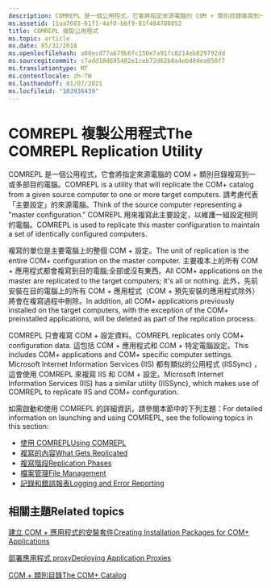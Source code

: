 ```yaml
---
description: COMREPL 是一個公用程式，它會將指定來源電腦的 COM + 類別目錄複寫到一或多部目的電腦。
ms.assetid: 11aa7603-61f1-4af0-b6f9-81f484788052
title: COMREPL 複製公用程式
ms.topic: article
ms.date: 05/31/2018
ms.openlocfilehash: a08ecd77a679b6fc150e7a91fc0214eb829792dd
ms.sourcegitcommit: c7add10d695482e1ceb72d62b8a4ebd84ea050f7
ms.translationtype: MT
ms.contentlocale: zh-TW
ms.lasthandoff: 01/07/2021
ms.locfileid: "103936439"
---
```

# <a name="the-comrepl-replication-utility"></a><span data-ttu-id="afd1a-103">COMREPL 複製公用程式</span><span class="sxs-lookup"><span data-stu-id="afd1a-103">The COMREPL Replication Utility</span></span>

<span data-ttu-id="afd1a-104">COMREPL 是一個公用程式，它會將指定來源電腦的 COM + 類別目錄複寫到一或多部目的電腦。</span><span class="sxs-lookup"><span data-stu-id="afd1a-104">COMREPL is a utility that will replicate the COM+ catalog from a given source computer to one or more target computers.</span></span> <span data-ttu-id="afd1a-105">請考慮代表「主要設定」的來源電腦。</span><span class="sxs-lookup"><span data-stu-id="afd1a-105">Think of the source computer representing a "master configuration."</span></span> <span data-ttu-id="afd1a-106">COMREPL 用來複寫此主要設定，以維護一組設定相同的電腦。</span><span class="sxs-lookup"><span data-stu-id="afd1a-106">COMREPL is used to replicate this master configuration to maintain a set of identically configured computers.</span></span>

<span data-ttu-id="afd1a-107">複寫的單位是主要電腦上的整個 COM + 設定。</span><span class="sxs-lookup"><span data-stu-id="afd1a-107">The unit of replication is the entire COM+ configuration on the master computer.</span></span> <span data-ttu-id="afd1a-108">主要複本上的所有 COM + 應用程式都會複寫到目的電腦;全部或沒有東西。</span><span class="sxs-lookup"><span data-stu-id="afd1a-108">All COM+ applications on the master are replicated to the target computers; it's all or nothing.</span></span> <span data-ttu-id="afd1a-109">此外，先前安裝在目的電腦上的所有 COM + 應用程式（COM + 預先安裝的應用程式除外）將會在複寫過程中刪除。</span><span class="sxs-lookup"><span data-stu-id="afd1a-109">In addition, all COM+ applications previously installed on the target computers, with the exception of the COM+ preinstalled applications, will be deleted as part of the replication process.</span></span>

<span data-ttu-id="afd1a-110">COMREPL 只會複寫 COM + 設定資料。</span><span class="sxs-lookup"><span data-stu-id="afd1a-110">COMREPL replicates only COM+ configuration data.</span></span> <span data-ttu-id="afd1a-111">這包括 COM + 應用程式和 COM + 特定電腦設定。</span><span class="sxs-lookup"><span data-stu-id="afd1a-111">This includes COM+ applications and COM+ specific computer settings.</span></span> <span data-ttu-id="afd1a-112">Microsoft Internet Information Services (IIS) 都有類似的公用程式 (IISSync) ，這會使用 COMREPL 來複寫 IIS 和 COM + 設定。</span><span class="sxs-lookup"><span data-stu-id="afd1a-112">Microsoft Internet Information Services (IIS) has a similar utility (IISSync), which makes use of COMREPL to replicate IIS and COM+ configuration.</span></span>

<span data-ttu-id="afd1a-113">如需啟動和使用 COMREPL 的詳細資訊，請參閱本節中的下列主題：</span><span class="sxs-lookup"><span data-stu-id="afd1a-113">For detailed information on launching and using COMREPL, see the following topics in this section:</span></span>

-   [<span data-ttu-id="afd1a-114">使用 COMREPL</span><span class="sxs-lookup"><span data-stu-id="afd1a-114">Using COMREPL</span></span>](using-comrepl.md)
-   [<span data-ttu-id="afd1a-115">複寫的內容</span><span class="sxs-lookup"><span data-stu-id="afd1a-115">What Gets Replicated</span></span>](what-gets-replicated.md)
-   [<span data-ttu-id="afd1a-116">複寫階段</span><span class="sxs-lookup"><span data-stu-id="afd1a-116">Replication Phases</span></span>](replication-phases.md)
-   [<span data-ttu-id="afd1a-117">檔案管理</span><span class="sxs-lookup"><span data-stu-id="afd1a-117">File Management</span></span>](file-management.md)
-   [<span data-ttu-id="afd1a-118">記錄和錯誤報表</span><span class="sxs-lookup"><span data-stu-id="afd1a-118">Logging and Error Reporting</span></span>](logging-and-error-reporting.md)

## <a name="related-topics"></a><span data-ttu-id="afd1a-119">相關主題</span><span class="sxs-lookup"><span data-stu-id="afd1a-119">Related topics</span></span>

<dl> <dt>

[<span data-ttu-id="afd1a-120">建立 COM + 應用程式的安裝套件</span><span class="sxs-lookup"><span data-stu-id="afd1a-120">Creating Installation Packages for COM+ Applications</span></span>](creating-installation-packages-for-com--applications.md)
</dt> <dt>

[<span data-ttu-id="afd1a-121">部署應用程式 proxy</span><span class="sxs-lookup"><span data-stu-id="afd1a-121">Deploying Application Proxies</span></span>](deploying-application-proxies.md)
</dt> <dt>

[<span data-ttu-id="afd1a-122">COM + 類別目錄</span><span class="sxs-lookup"><span data-stu-id="afd1a-122">The COM+ Catalog</span></span>](the-com--catalog.md)
</dt> </dl>

 

 



